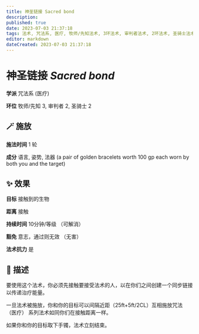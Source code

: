 ```yaml
---
title: 神圣链接 Sacred bond
description: 
published: true
date: 2023-07-03 21:37:18
tags: 法术, 咒法系, 医疗, 牧师/先知法术, 3环法术, 审判者法术, 2环法术, 圣骑士法术
editor: markdown
dateCreated: 2023-07-03 21:37:18
---
```


# **神圣链接** *Sacred bond*

**学派** 咒法系 (医疗) 

**环位** 牧师/先知 3, 审判者 2, 圣骑士 2

## 🪄 施放

**施法时间** 1 轮

**成分** 语言, 姿势, 法器 (a pair of golden bracelets worth 100 gp each worn by both you and the target)

## ✨ 效果 

**目标** 接触到的生物 

**距离** 接触  

**持续时间** 10分钟/等级 （可解消） 

**豁免** 意志，通过则无效 （无害）

**法术抗力** 是

## 📖 描述

要使用这个法术，你必须先接触要接受法术的人，以在你们之间创建一个同步链接以传递治疗能量。

一旦法术被施放，你和你的目标可以间隔近距（25ft+5ft/2CL）互相施放咒法 （医疗） 系列法术如同你们在接触距离一样。

如果你和你的目标取下手镯，法术立刻结束。
    